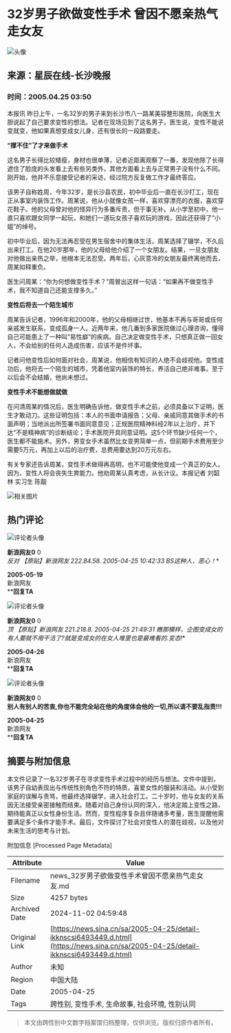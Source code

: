 # 32岁男子欲做变性手术 曾因不愿亲热气走女友

![头像](//n.sinaimg.cn/default/622af858/20181010/default_avatar.jpg)

## 来源：星辰在线-长沙晚报

### 时间：2005.04.25 03:50

本报讯 昨日上午，一名32岁的男子来到长沙市八一路某美容整形医院，向医生大胆说起了自己要求变性的想法。记者在现场见到了这名男子。医生说，变性不能说变就变，他如果真想变成女儿身，还有很长的一段路要走。

**“撑不住”了才来做手术**

这名男子长得比较矮瘦，身材也很单薄，记者近距离观察了一番，发现他除了长得遮住了脸庞的头发看上去有些另类外，其他方面看上去与正常男子没有什么不同。刚开始，他并不乐意接受记者的采访，经过院方反复做工作才最终答应。

该男子自称姓周，今年32岁，是长沙县农民，初中毕业后一直在长沙打工，现在正从事室内装饰工作。周某说，他从小就像女孩一样，喜欢穿漂亮的衣服，喜欢穿花鞋子。他的父母曾对他的怪异行为多番斥责，但于事无补。从小学至初中，他一直只喜欢跟女同学一起玩，和她们一道玩女孩子喜欢玩的游戏，因此还获得了“小姐”的绰号。

初中毕业后，因为无法再忍受在男生宿舍中的集体生活，周某选择了辍学，不久后出来打工。在他20岁那年，他的父母给他介绍了一个女朋友。结果，一旦女朋友对他做出亲热之举，他根本无法忍受。两年后，心灰意冷的女朋友最终离他而去，周某如释重负。

医生问周某：“你为何想做变性手术？”周冒出这样一句话：“如果再不做变性手术，我不知道自己还能支撑多久。”

**变性后将去一个陌生城市**

周某告诉记者，1996年和2000年，他的父母相继过世，他基本不再与哥哥或任何亲戚发生联系，变成孤身一人。近两年来，他几番到多家医院做过心理咨询，懂得自己可能患上了一种叫“易性癖”的疾病。自己决定做变性手术，只想真正做一回女人，不会给别的任何人造成伤害，应该不是件坏事。

记者问他变性后如何面对社会，周某说，他相信有知识的人绝不会歧视他。变性成功后，他将去一个陌生的城市，凭着他室内装饰的特长，养活自己绝非难事。至于以后会不会结婚，他尚未想过。

**变性手术不能想做就做**

在问清周某的情况后，医生明确告诉他，做变性手术之前，必须具备以下证明，医生才敢动刀。这些证明包括：本人的书面申请报告；父母、亲戚同意其做手术的书面声明；当地派出所签署书面同意意见；正规医院精神科经2年以上治疗，并下达“不是精神病”的诊断结论；手术医院开具同意证明。这5个环节缺少任何一个，医生都不能施术。另外，男变女手术虽然比女变男简单一点，但前期手术费用至少需要5万元，再加上以后的治疗费，总费用要达到20万元左右。

有关专家还告诉周某，变性手术做得再高明，也不可能使他变成一个真正的女人。因为，变性人将会丧失生育能力。他劝周某认真考虑，从长计议。本报记者 刘韶林 实习生 陈靓

![相关图片](//n.sinaimg.cn/default/2fb77759/20151125/320X320.png)

## 热门评论

![评论者头像](https://tp3.sinaimg.cn/1392597202/50/0/1)

**新浪网友0** 0  
**反对 【原贴】新浪网友 222.84.58.* 2005-04-25 10:42:33 BS这种人，恶心！**

**2005-05-19**  
新浪网友  
****回复TA**

![评论者头像](https://tp3.sinaimg.cn/1392597202/50/0/1)

**新浪网友0** 0  
**顶 【原贴】新浪网友 221.218.8.* 2005-04-25 21:49:31 瞧那模样，企图变成女的有人要就不用干活了?就是变成女的在女人堆里也是最难看的.变态!**

**2005-04-26**  
新浪网友  
****回复TA**

![评论者头像](https://tp3.sinaimg.cn/1392597202/50/0/1)

**新浪网友0** 0  
**别人有别人的苦衷,你也不能完全站在他的角度体会他的一切,所以请不要乱指责!!!**

**2005-04-25**  
新浪网友  
****回复TA**

## 摘要与附加信息

<!-- tcd_abstract -->
本文件记录了一名32岁男子在寻求变性手术过程中的经历与想法。文件中提到，该男子自幼表现出与传统性别角色不符的特质，喜爱女性的服装和活动。从小受到家庭的误解与责骂，他最终选择辍学，进入社会打工。二十岁时，他与女友的关系因无法接受亲密接触而结束。随着对自己身份认同的深入，他决定踏上变性之路，期待能真正以女性身份生活。然而，变性程序复杂且伴随诸多考量，医生提醒他需要满足多个条件才能手术。最后，文件探讨了社会对变性人的潜在歧视，以及他对未来生活的思考与计划。
<!-- tcd_abstract_end -->

附加信息 [Processed Page Metadata]

| Attribute       | Value                                  |
|-----------------|----------------------------------------|
| Filename        | news_32岁男子欲做变性手术曾因不愿亲热气走女友.md                             |
| Size            | 4257 bytes                           |
| Archived Date   | 2024-11-02 04:59:48                             |
| Original Link   | [https://news.sina.cn/sa/2005-04-25/detail-ikknscsi6493449.d.html](https://news.sina.cn/sa/2005-04-25/detail-ikknscsi6493449.d.html)                       |
| Author          | 未知                               |
| Region          | 中国大陆                               |
| Date            | 2005-04-25                                 |
| Tags            | 跨性别, 变性手术, 生命故事, 社会环境, 性别认同                                 |
>
> 本文由跨性别中文数字档案馆归档整理，仅供浏览。版权归原作者所有。
>